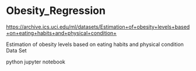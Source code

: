 # Obesity_Regression

https://archive.ics.uci.edu/ml/datasets/Estimation+of+obesity+levels+based+on+eating+habits+and+physical+condition+

Estimation of obesity levels based on eating habits and physical condition Data Set

python jupyter notebook
